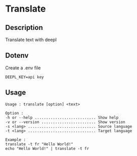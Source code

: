 # Translate
## Description
Translate text with deepl

## Dotenv
Create a .env file
```
DEEPL_KEY=api key
```

## Usage
```
Usage : translate [option] <text>

Option :
-h or --help ........................... Show help
-v or --version ........................ Show version
-s <lang> .............................. Source language
-t <lang> .............................. Target language

Example :
translate -t fr "Hello World!"
echo "Hello World!" | translate -t fr
```
